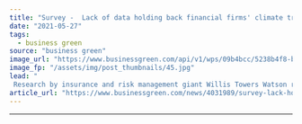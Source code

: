 ```yaml
---
title: "Survey -  Lack of data holding back financial firms' climate transition plans"
date: "2021-05-27"
tags: 
  - business green
source: "business green"
image_url: "https://www.businessgreen.com/api/v1/wps/09b4bcc/5238b4f8-b922-4606-b93e-390b30d2f396/1/iStock-518622281-city-london-185x114.jpg"
image_fp: "/assets/img/post_thumbnails/45.jpg"
lead: "
 Research by insurance and risk management giant Willis Towers Watson reveals financial companies' net zero concerns ..."
article_url: "https://www.businessgreen.com/news/4031989/survey-lack-holding-financial-firms-climate-transition-plans"
---
```


---
